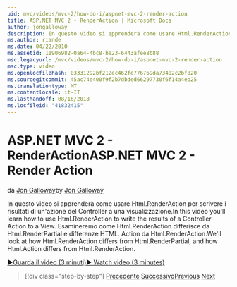 ```yaml
---
uid: mvc/videos/mvc-2/how-do-i/aspnet-mvc-2-render-action
title: ASP.NET MVC 2 - RenderAction | Microsoft Docs
author: jongalloway
description: In questo video si apprenderà come usare Html.RenderAction per scrivere i risultati di un'azione del Controller a una visualizzazione. Si esamineranno differenze di fr Html.RenderAction...
ms.author: riande
ms.date: 04/22/2010
ms.assetid: 11906982-0a64-4bc8-be23-6443afee8b88
msc.legacyurl: /mvc/videos/mvc-2/how-do-i/aspnet-mvc-2-render-action
msc.type: video
ms.openlocfilehash: 03331292bf212ec462fe776769da73402c2bf820
ms.sourcegitcommit: 45ac74e400f9f2b7dbded66297730f6f14a4eb25
ms.translationtype: MT
ms.contentlocale: it-IT
ms.lasthandoff: 08/16/2018
ms.locfileid: "41832415"
---
```

<a name="aspnet-mvc-2---render-action"></a><span data-ttu-id="26955-104">ASP.NET MVC 2 - RenderAction</span><span class="sxs-lookup"><span data-stu-id="26955-104">ASP.NET MVC 2 - Render Action</span></span>
====================
<span data-ttu-id="26955-105">da [Jon Galloway](https://github.com/jongalloway)</span><span class="sxs-lookup"><span data-stu-id="26955-105">by [Jon Galloway](https://github.com/jongalloway)</span></span>

<span data-ttu-id="26955-106">In questo video si apprenderà come usare Html.RenderAction per scrivere i risultati di un'azione del Controller a una visualizzazione.</span><span class="sxs-lookup"><span data-stu-id="26955-106">In this video you'll learn how to use Html.RenderAction to write the results of a Controller Action to a View.</span></span> <span data-ttu-id="26955-107">Esamineremo come Html.RenderAction differisce da Html.RenderPartial e differenze HTML. Action da Html.RenderAction.</span><span class="sxs-lookup"><span data-stu-id="26955-107">We'll look at how Html.RenderAction differs from Html.RenderPartial, and how Html.Action differs from Html.RenderAction.</span></span>

[<span data-ttu-id="26955-108">&#9654;Guarda il video (3 minuti)</span><span class="sxs-lookup"><span data-stu-id="26955-108">&#9654; Watch video (3 minutes)</span></span>](https://channel9.msdn.com/Blogs/ASP-NET-Site-Videos/aspnet-mvc-2-render-action)

> [!div class="step-by-step"]
> <span data-ttu-id="26955-109">[Precedente](aspnet-mvc-2-areas.md)
> [Successivo](5-minute-introduction-to-aspnet-mvc.md)</span><span class="sxs-lookup"><span data-stu-id="26955-109">[Previous](aspnet-mvc-2-areas.md)
[Next](5-minute-introduction-to-aspnet-mvc.md)</span></span>
